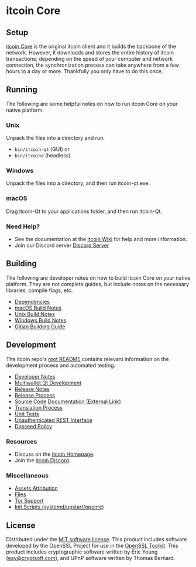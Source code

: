 itcoin Core
=============

Setup
---------------------
[itcoin Core](https://getitcoin.com/) is the original itcoin client and it builds the backbone of the network. However, it downloads and stores the entire history of itcoin transactions; depending on the speed of your computer and network connection, the synchronization process can take anywhere from a few hours to a day or more. Thankfully you only have to do this once.

Running
---------------------
The following are some helpful notes on how to run itcoin Core on your native platform.

### Unix

Unpack the files into a directory and run:

- `bin/itcoin-qt` (GUI) or
- `bin/itcoind` (headless)

### Windows

Unpack the files into a directory, and then run itcoin-qt.exe.

### macOS

Drag itcoin-Qt to your applications folder, and then run itcoin-Qt.

### Need Help?

* See the documentation at the [itcoin Wiki](https://github.com/TheCodexBlockchain/itcoin/)
for help and more information.
* Join our Discord server [Discord Server](https://discord.gg/vCgKhFFeJt)

Building
---------------------
The following are developer notes on how to build itcoin Core on your native platform. They are not complete guides, but include notes on the necessary libraries, compile flags, etc.

- [Dependencies](dependencies.md)
- [macOS Build Notes](build-osx.md)
- [Unix Build Notes](build-unix.md)
- [Windows Build Notes](build-windows.md)
- [Gitian Building Guide](gitian-building.md)

Development
---------------------
The itcoin repo's [root README](/README.md) contains relevant information on the development process and automated testing.

- [Developer Notes](developer-notes.md)
- [Multiwallet Qt Development](multiwallet-qt.md)
- [Release Notes](release-notes.md)
- [Release Process](release-process.md)
- [Source Code Documentation (External Link)](https://github.com/TheCodexBlockchain/itcoin/)
- [Translation Process](translation_process.md)
- [Unit Tests](unit-tests.md)
- [Unauthenticated REST Interface](REST-interface.md)
- [Dnsseed Policy](dnsseed-policy.md)

### Resources
* Discuss on the [itcoin Homepage](https://getitcoin.com/).
* Join the [itcoin Discord](https://discord.gg/vCgKhFFeJt).

### Miscellaneous
- [Assets Attribution](assets-attribution.md)
- [Files](files.md)
- [Tor Support](tor.md)
- [Init Scripts (systemd/upstart/openrc)](init.md)

License
---------------------
Distributed under the [MIT software license](/COPYING).
This product includes software developed by the OpenSSL Project for use in the [OpenSSL Toolkit](https://www.openssl.org/). This product includes
cryptographic software written by Eric Young ([eay@cryptsoft.com](mailto:eay@cryptsoft.com)), and UPnP software written by Thomas Bernard.
